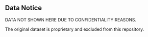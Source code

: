 ## Data Notice

DATA NOT SHOWN HERE DUE TO CONFIDENTIALITY REASONS.

The original dataset is proprietary and excluded from this repository.
